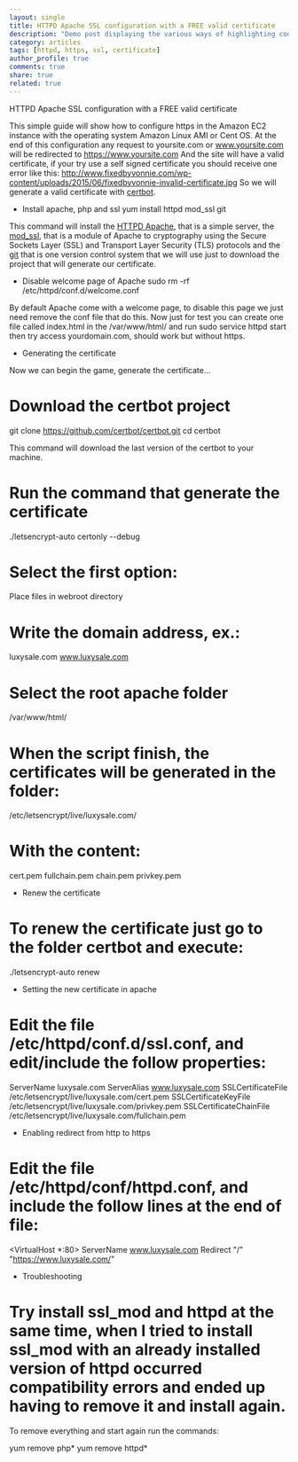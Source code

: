 ```yaml
---
layout: single
title: HTTPD Apache SSL configuration with a FREE valid certificate
description: "Demo post displaying the various ways of highlighting code in Markdown."
category: articles
tags: [httpd, https, ssl, certificate]
author_profile: true
comments: true
share: true
related: true
---
```


HTTPD Apache SSL configuration with a FREE valid certificate

This simple guide will show how to configure https in the Amazon EC2 instance with the operating system
Amazon Linux AMI or Cent OS.
At the end of this configuration any request to 
yoursite.com or www.yoursite.com will be redirected to https://www.yoursite.com
And the site will have a valid certificate, if your try use a self signed certificate you should receive one error like this: http://www.fixedbyvonnie.com/wp-content/uploads/2015/06/fixedbyvonnie-invalid-certificate.jpg
So we will generate a valid certificate with [certbot](https://certbot.eff.org/).

- Install apache, php and ssl
yum install httpd mod_ssl git

This command will install the [HTTPD Apache](https://httpd.apache.org/), that is a simple server, the [mod_ssl](https://httpd.apache.org/docs/current/mod/mod_ssl.html), that is a module of Apache to cryptography using the Secure Sockets Layer (SSL) and Transport Layer Security (TLS) protocols and the [git](https://git-scm.com/) that is one version control system that we will use just to download the project that will generate our certificate. 

- Disable welcome page of Apache
sudo rm -rf /etc/httpd/conf.d/welcome.conf

By default Apache come with a welcome page, to disable this page we just need remove the conf file that do this.
Now just for test you can create one file called index.html in the /var/www/html/ and run
sudo service httpd start
then try access yourdomain.com, should work but without https.

- Generating the certificate

Now we can begin the game, generate the certificate...

# Download the certbot project
git clone https://github.com/certbot/certbot.git
cd certbot

This command will download the last version of the certbot to your machine.

# Run the command that generate the certificate
./letsencrypt-auto certonly --debug

# Select the first option:
Place files in webroot directory

# Write the domain address, ex.: 
luxysale.com www.luxysale.com

# Select the root apache folder 
/var/www/html/

#  When the script finish, the certificates will be generated in the folder:
/etc/letsencrypt/live/luxysale.com/

# With the content:
cert.pem   fullchain.pem chain.pem  privkey.pem

- Renew the certificate
# To renew the certificate just go to the folder certbot and execute:
./letsencrypt-auto renew

- Setting the new certificate in apache
# Edit the file /etc/httpd/conf.d/ssl.conf, and edit/include the follow properties:
ServerName luxysale.com
ServerAlias www.luxysale.com
SSLCertificateFile /etc/letsencrypt/live/luxysale.com/cert.pem
SSLCertificateKeyFile /etc/letsencrypt/live/luxysale.com/privkey.pem
SSLCertificateChainFile /etc/letsencrypt/live/luxysale.com/fullchain.pem

- Enabling redirect from http to https
# Edit the file /etc/httpd/conf/httpd.conf, and include the follow lines at the end of file:
<VirtualHost *:80>
  ServerName www.luxysale.com
  Redirect "/" "https://www.luxysale.com/"
</VirtualHost>

- Troubleshooting

# Try install ssl_mod and httpd at the same time, when I tried to install ssl_mod with an already installed version of httpd occurred compatibility errors and ended up having to remove it and install again. 
To remove everything and start again run the commands:

yum remove php* 
yum remove httpd* 


